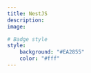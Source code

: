 ```yaml
---
title: NestJS
description: 
image:

# Badge style
style:
    background: "#EA2855"
    color: "#fff"
---
```

